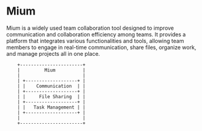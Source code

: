 # Mium
Mium is a widely used team collaboration tool designed to improve communication and collaboration efficiency among teams. It provides a platform that integrates various functionalities and tools, allowing team members to engage in real-time communication, share files, organize work, and manage projects all in one place.

```text
    +-----------------------+
    |         Mium          |
    |                       |
    | +-------------------+ |
    | |    Communication  | |
    | +-------------------+ |
    | |     File Sharing  | |
    | +-------------------+ |
    | |   Task Management | |
    | +-------------------+ |
    |                       |
    +-----------------------+
```
